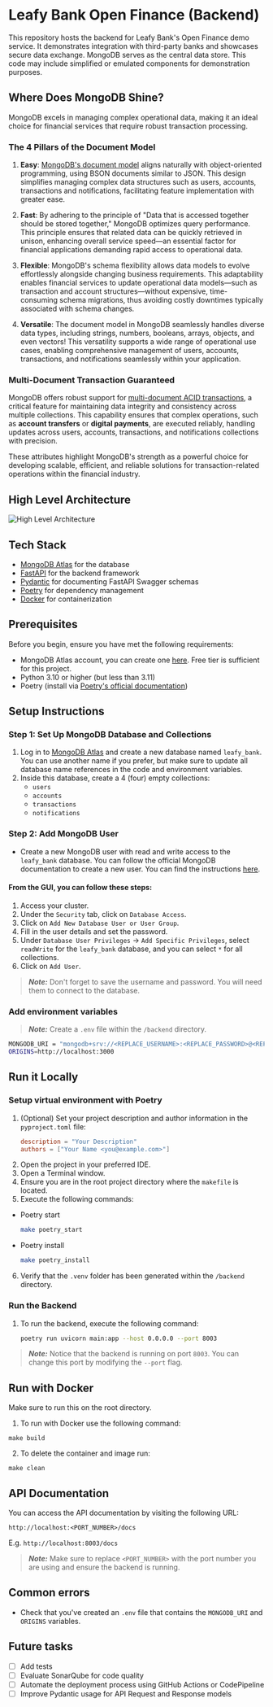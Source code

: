 # Leafy Bank Open Finance (Backend)

This repository hosts the backend for Leafy Bank's Open Finance demo service. It demonstrates integration with third-party banks and showcases secure data exchange. MongoDB serves as the central data store. This code may include simplified or emulated components for demonstration purposes.

## Where Does MongoDB Shine?

MongoDB excels in managing complex operational data, making it an ideal choice for financial services that require robust transaction processing.

### The 4 Pillars of the Document Model

1. **Easy**: [MongoDB's document model](https://www.mongodb.com/resources/basics/databases/document-databases) aligns naturally with object-oriented programming, using BSON documents similar to JSON. This design simplifies managing complex data structures such as users, accounts, transactions and notifications, facilitating feature implementation with greater ease.

2. **Fast**: By adhering to the principle of "Data that is accessed together should be stored together," MongoDB optimizes query performance. This principle ensures that related data can be quickly retrieved in unison, enhancing overall service speed—an essential factor for financial applications demanding rapid access to operational data.

3. **Flexible**: MongoDB's schema flexibility allows data models to evolve effortlessly alongside changing business requirements. This adaptability enables financial services to update operational data models—such as transaction and account structures—without expensive, time-consuming schema migrations, thus avoiding costly downtimes typically associated with schema changes.

4. **Versatile**: The document model in MongoDB seamlessly handles diverse data types, including strings, numbers, booleans, arrays, objects, and even vectors! This versatility supports a wide range of operational use cases, enabling comprehensive management of users, accounts, transactions, and notifications seamlessly within your application.

### Multi-Document Transaction Guaranteed

MongoDB offers robust support for [multi-document ACID transactions](https://www.mongodb.com/products/capabilities/transactions), a critical feature for maintaining data integrity and consistency across multiple collections. This capability ensures that complex operations, such as **account transfers** or **digital payments**, are executed reliably, handling updates across users, accounts, transactions, and notifications collections with precision.

These attributes highlight MongoDB's strength as a powerful choice for developing scalable, efficient, and reliable solutions for transaction-related operations within the financial industry.

## High Level Architecture

![High Level Architecture](architecture/transactions_diagram.png)

## Tech Stack

- [MongoDB Atlas](https://www.mongodb.com/atlas/database) for the database
- [FastAPI](https://fastapi.tiangolo.com/) for the backend framework
- [Pydantic](https://pydantic-docs.helpmanual.io/) for documenting FastAPI Swagger schemas
- [Poetry](https://python-poetry.org/) for dependency management
- [Docker](https://www.docker.com/) for containerization

## Prerequisites

Before you begin, ensure you have met the following requirements:

- MongoDB Atlas account, you can create one [here](https://account.mongodb.com/account/register). Free tier is sufficient for this project.
- Python 3.10 or higher (but less than 3.11)
- Poetry (install via [Poetry's official documentation](https://python-poetry.org/docs/#installation))

## Setup Instructions

### Step 1: Set Up MongoDB Database and Collections

1. Log in to [MongoDB Atlas](https://account.mongodb.com/account/login) and create a new database named `leafy_bank`. You can use another name if you prefer, but make sure to update all database name references in the code and environment variables.
2. Inside this database, create a 4 (four) empty collections:
    - `users`
    - `accounts`
    - `transactions`
    - `notifications`

### Step 2: Add MongoDB User

- Create a new MongoDB user with read and write access to the `leafy_bank` database. You can follow the official MongoDB documentation to create a new user. You can find the instructions [here](https://www.mongodb.com/docs/atlas/security-add-mongodb-users/).

#### From the GUI, you can follow these steps:
1. Access your cluster.
2. Under the `Security` tab, click on `Database Access`.
3. Click on `Add New Database User or User Group`.
4. Fill in the user details and set the password.
5. Under `Database User Privileges` -> `Add Specific Privileges`, select `readWrite` for the `leafy_bank` database, and you can select `*` for all collections.
6. Click on `Add User`.

> **_Note:_** Don't forget to save the username and password. You will need them to connect to the database.

### Add environment variables

> **_Note:_** Create a `.env` file within the `/backend` directory.

```bash
MONGODB_URI = "mongodb+srv://<REPLACE_USERNAME>:<REPLACE_PASSWORD>@<REPLACE_CLUSTER_NAME>.mongodb.net/"
ORIGINS=http://localhost:3000
```

## Run it Locally

### Setup virtual environment with Poetry

1. (Optional) Set your project description and author information in the `pyproject.toml` file:
   ```toml
   description = "Your Description"
   authors = ["Your Name <you@example.com>"]
2. Open the project in your preferred IDE.
3. Open a Terminal window.
4. Ensure you are in the root project directory where the `makefile` is located.
5. Execute the following commands:
  - Poetry start
    ````bash
    make poetry_start
    ````
  - Poetry install
    ````bash
    make poetry_install
    ````
6. Verify that the `.venv` folder has been generated within the `/backend` directory.

### Run the Backend

1. To run the backend, execute the following command:
    ````bash
    poetry run uvicorn main:app --host 0.0.0.0 --port 8003
    ````

> **_Note:_** Notice that the backend is running on port `8003`. You can change this port by modifying the `--port` flag.

## Run with Docker

Make sure to run this on the root directory.

1. To run with Docker use the following command:
```
make build
```
2. To delete the container and image run:
```
make clean
```

## API Documentation

You can access the API documentation by visiting the following URL:

```
http://localhost:<PORT_NUMBER>/docs
```
E.g. `http://localhost:8003/docs`

> **_Note:_** Make sure to replace `<PORT_NUMBER>` with the port number you are using and ensure the backend is running.

## Common errors

- Check that you've created an `.env` file that contains the `MONGODB_URI` and `ORIGINS` variables.

## Future tasks

- [ ] Add tests
- [ ] Evaluate SonarQube for code quality
- [ ] Automate the deployment process using GitHub Actions or CodePipeline
- [ ] Improve Pydantic usage for API Request and Response models